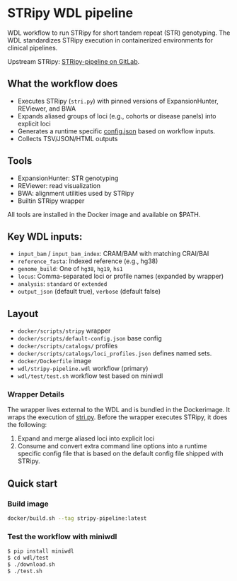 # STRipy WDL pipeline

WDL workflow to run STRipy for short tandem repeat (STR) genotyping. The WDL standardizes STRipy execution in containerized environments for clinical pipelines.

Upstream STRipy: [STRipy-pipeline on GitLab](https://gitlab.com/andreassh/stripy-pipeline).

## What the workflow does

- Executes STRipy (`stri.py`) with pinned versions of ExpansionHunter, REViewer, and BWA
- Expands aliased groups of loci (e.g., cohorts or disease panels) into explicit loci
- Generates a runtime specific [config.json](https://gitlab.com/andreassh/stripy-pipeline/-/blob/main/config.json?ref_type=heads) based on workflow inputs.
- Collects TSV/JSON/HTML outputs

## Tools

- ExpansionHunter: STR genotyping
- REViewer: read visualization
- BWA: alignment utilities used by STRipy
- Builtin STRipy wrapper

All tools are installed in the Docker image and available on $PATH.

## Key WDL inputs:

- `input_bam` / `input_bam_index`: CRAM/BAM with matching CRAI/BAI
- `reference_fasta`: Indexed reference (e.g., hg38)
- `genome_build`: One of `hg38`, `hg19`, `hs1`
- `locus`: Comma-separated loci or profile names (expanded by wrapper)
- `analysis`: `standard` or `extended`
- `output_json` (default true), `verbose` (default false)


## Layout

- `docker/scripts/stripy` wrapper
- `docker/scripts/default-config.json` base config
- `docker/scripts/catalogs/` profiles
- `docker/scripts/catalogs/loci_profiles.json` defines named sets.
- `docker/Dockerfile` image
- `wdl/stripy-pipeline.wdl` workflow (primary)
- `wdl/test/test.sh` workflow test based on miniwdl

### Wrapper Details

The wrapper lives external to the WDL and is bundled in the Dockerimage.  It wraps the execution of [stri.py](https://gitlab.com/andreassh/stripy-pipeline/-/blob/main/stri.py?ref_type=heads).  Before the wrapper executes STRipy, it does the following:

1. Expand and merge aliased loci into explicit loci
2. Consume and convert extra command line options into a runtime specific config file that is based on the default config file shipped with STRipy.

## Quick start

### Build image

```bash
docker/build.sh --tag stripy-pipeline:latest
```

### Test the workflow with miniwdl

```bash
$ pip install miniwdl
$ cd wdl/test
$ ./download.sh
$ ./test.sh
```